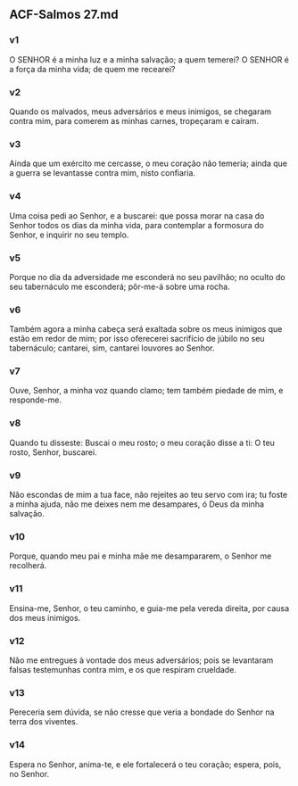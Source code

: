 ## ACF-Salmos 27.md
### v1
 O SENHOR é a minha luz e a minha salvação; a quem temerei? O SENHOR é a força da minha vida; de quem me recearei?
### v2
 Quando os malvados, meus adversários e meus inimigos, se chegaram contra mim, para comerem as minhas carnes, tropeçaram e caíram.
### v3
 Ainda que um exército me cercasse, o meu coração não temeria; ainda que a guerra se levantasse contra mim, nisto confiaria.
### v4
 Uma coisa pedi ao Senhor, e a buscarei: que possa morar na casa do Senhor todos os dias da minha vida, para contemplar a formosura do Senhor, e inquirir no seu templo.
### v5
 Porque no dia da adversidade me esconderá no seu pavilhão; no oculto do seu tabernáculo me esconderá; pôr-me-á sobre uma rocha.
### v6
 Também agora a minha cabeça será exaltada sobre os meus inimigos que estão em redor de mim; por isso oferecerei sacrifício de júbilo no seu tabernáculo; cantarei, sim, cantarei louvores ao Senhor.
### v7
 Ouve, Senhor, a minha voz quando clamo; tem também piedade de mim, e responde-me.
### v8
 Quando tu disseste: Buscai o meu rosto; o meu coração disse a ti: O teu rosto, Senhor, buscarei.
### v9
 Não escondas de mim a tua face, não rejeites ao teu servo com ira; tu foste a minha ajuda, não me deixes nem me desampares, ó Deus da minha salvação.
### v10
 Porque, quando meu pai e minha mãe me desampararem, o Senhor me recolherá.
### v11
 Ensina-me, Senhor, o teu caminho, e guia-me pela vereda direita, por causa dos meus inimigos.
### v12
 Não me entregues à vontade dos meus adversários; pois se levantaram falsas testemunhas contra mim, e os que respiram crueldade.
### v13
 Pereceria sem dúvida, se não cresse que veria a bondade do Senhor na terra dos viventes.
### v14
 Espera no Senhor, anima-te, e ele fortalecerá o teu coração; espera, pois, no Senhor.
